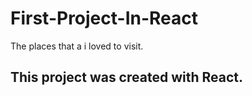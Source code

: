 # First-Project-In-React
The places that a i loved to visit.
## This project was created with React.
